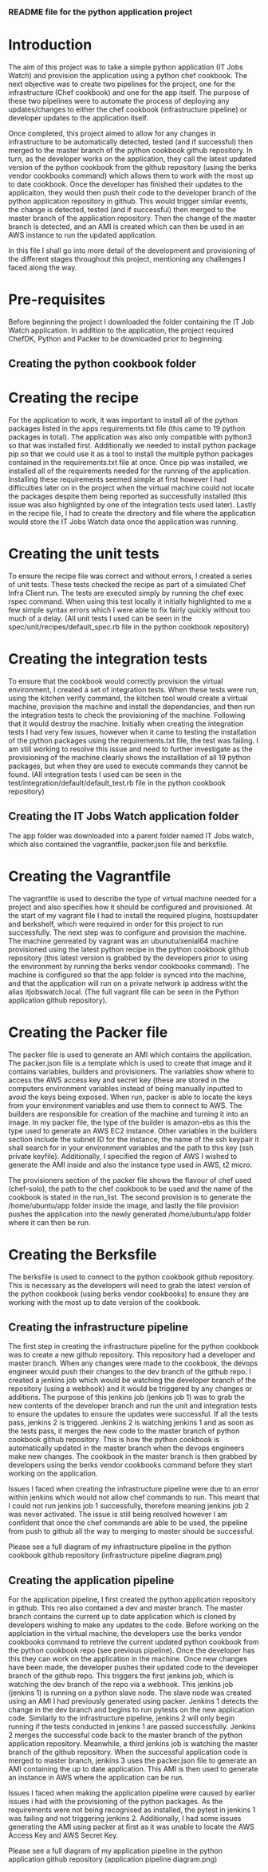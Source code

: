 ### README file for the python application project ###

# Introduction #

The aim of this project was to take a simple python application (IT Jobs Watch) and provision the application using a python chef cookbook.
The next objective was to create two pipelines for the project, one for the infrastructure (Chef cookbook) and one for the app itself.
The purpose of these two pipelines were to automate the process of deploying any updates/changes to either the chef cookbook (infrastructure pipeline) 
or developer updates to the application itself.

Once completed, this project aimed to allow for any changes in infrastructure to be automatically detected, tested (and if successful) then merged to the master branch 
of the python cookbook github repository. In turn, as the developer works on the application, they call the latest updated version of the python cookbook from the github repository 
(using the berks vendor cookbooks command) which allows them to work with the most up to date cookbook. Once the developer has finished their updates to the applicaiton, they would then 
push their code to the developer branch of the python application repository in github. This would trigger similar events, the change is detected, tested (and if successful) then merged to 
the master branch of the application repository. Then the change of the master branch is detected, and an AMI is created which can then be used in an AWS instance to run the 
updated application.

In this file I shall go into more detail of the development and provisioning of the different stages throughout this project, mentioning any challenges I faced along the way.

# Pre-requisites #
Before beginning the project I downloaded the folder containing the IT Job Watch application. In addition to the application, the project required ChefDK, Python and Packer to be downloaded
prior to beginning.


## Creating the python cookbook folder ##

# Creating the recipe #
For the application to work, it was important to install all of the python packages listed in the apps requirements.txt file (this came to 19 python packages in total).
The application was also only compatible with python3 so that was installed first. Additionally we needed to install python package pip so that we could use it as a tool to install
the multiple python packages contained in the requirements.txt file at once. Once pip was installed, we installed all of the requirements needed for the running of the application. 
Installing these requirements seemed simple at first however I had difficulties later on in the project when the virtual machine could not locate the packages despite them being reported 
as successfully installed (this issue was also highlighted by one of the integration tests used later). Lastly in the recipe file, I had to create the directory and file where the 
application would store the IT Jobs Watch data once the application was running.

# Creating the unit tests #
To ensure the recipe file was correct and without errors, I created a series of unit tests. These tests checked the recipe as part of a simulated Chef Infra Client run. The tests are 
executed simply by running the chef exec rspec command. When using this test locally it initially highlighted to me a few simple syntax errors which I were able to fix fairly quickly
without too much of a delay. (All unit tests I used can be seen in the spec/unit/recipes/default_spec.rb file in the python cookbook repository)

# Creating the integration tests #
To ensure that the cookbook would correctly provision the virtual environment, I created a set of integration tests. When these tests were run, using the kitchen verify command, the kitchen
tool would create a virtual machine, provision the machine and install the dependancies, and then run the integration tests to check the provisioning of the machine. Following that it would 
destroy the machine. Initially when creating the integration tests I had very few issues, however when it came to testing the installation of the python packages using the requirements.txt file, 
the test was failing. I am still working to resolve this issue and need to further investigate as the provisioning of the machine clearly shows the installlation of all 19 python packages, 
but when they are used to execute commands they cannot be found. (All integration tests I used can be seen in the test/integration/default/default_test.rb file in the python cookbook
repository)

## Creating the IT Jobs Watch application folder ##
The app folder was downloaded into a parent folder named IT Jobs watch, which also contained the vagrantfile, packer.json file and berksfile. 

# Creating the Vagrantfile #
The vagrantfile is used to describe the type of virtual machine needed for a project and also specifies how it should be configured and provisioned.
At the start of my vagrant file I had to install the required plugins, hostsupdater and berkshelf, which were required in order for this project to run successfully. The next step
was to configure and provision the machine. The machine genreated by vagrant was an ubunutu/xenial64 machine provisioned using the latest python recipe in the python cookbook github repository
(this latest version is grabbed by the developers prior to using the environment by running the berks vendor cookbooks command). The machine is configured so that the app folder is synced into the 
machine, and that the application will run on a private network ip address witht the alias itjobswatch.local. (The full vagrant file can be seen in the Python application github repository).

# Creating the Packer file #
The packer file is used to generate an AMI which contains the application. The packer.json file is a template which is used to create that image and it contains variables, builders and provisioners.
The variables show where to access the AWS access key and secret key (these are stored in the computers environment variables instead of being manually inputted to avoid the keys being exposed.
When run, packer is able to locate the keys from your environment variables and use them to connect to AWS. The builders are responsible for creation of the machine and turning it into an image.
In my packer file, the type of the builder is amazon-ebs as this the type used to generate an AWS EC2 instance. Other variables in the builders section include the subnet ID for the instance, the name of 
the ssh keypair it shall search for in your environment variables and the path to this key (ssh private keyfile). Additionally, I specified the region of AWS I wished to generate the AMI inside and also the 
instance type used in AWS, t2 micro.

The provisioners section of the packer file shows the flavour of chef used (chef-solo), the path to the chef cookbook to be used and the name of the cookbook is stated in the run_list. 
The second provision is to generate the /home/ubuntu/app folder inside the image, and lastly the file provision pushes the application into the newly generated /home/ubuntu/app folder 
where it can then be run.

# Creating the Berksfile #
The berksfile is used to connect to the python cookbook github repository. This is necessary as the developers will need to grab the latest version of the python cookbook (using berks vendor cookbooks) 
to ensure they are working with the most up to date version of the cookbook.


## Creating the infrastructure pipeline ##
The first step in creating the infrastructure pipeline for the python cookbook was to create a new github repository. This repository had a developer and master branch. When any changes were made to the 
cookbook, the devops engineer would push their changes to the dev branch of the github repo. I created a jenkins job which would be watching the developer branch of the repository (using a webhook) and it
would be triggered by any changes or additions. The purpose of this jenkins job (jenkins job 1) was to grab the new contents of the developer branch and run the unit and integration tests to ensure the
updates to ensure the updates were successful. If all the tests pass, jenkins 2 is triggered. Jenkins 2 is watching jenkins 1 and as soon as the tests pass, it merges the new code to the master branch of 
python cookbook github repository. This is how the python cookbook is automatically updated in the master branch when the devops engineers make new changes. The cookbook in the master branch is then 
grabbed by developers using the berks vendor cookbooks command before they start working on the application. 

Issues I faced when creating the infrastructure pipeline were due to an error within jenkins which would not allow chef commands to run. This meant that I could not run jenkins job 1 successfully, therefore
meaning jenkins job 2 was never activated. The issue is still being resolved however I am confident that once the chef commands are able to be used, the pipeline from push to github all the way to merging to
master should be successful.

Please see a full diagram of my infrastructure pipeline in the python cookbook github repository (infrastructure pipeline diagram.png)


## Creating the application pipeline ##
For the application pipeline, I first created the python application repository in github. This reo also contained a dev and master branch. The master branch contains the current up to date application which is 
cloned by developers wishing to make any updates to the code. Before working on the applciation in the virtual machine, the developers use the berks vendor cookbooks command to retrieve the current updated python
cookbook from the python cookbook repo (see previous pipeline). Once the developer has this they can work on the application in the machine. Once new changes have been made, the developer pushes their updated code
to the developer branch of the github repo. This triggers the first jenkins job, which is watching the dev branch of the repo via a webhook. This jenkins job (jenkins 1) is running on a python slave node. 
The slave node was created using an AMI I had previously generated using packer. Jenkins 1 detects the change in the dev branch and begins to run pytests on the new application code. Similarly to the infrastructure 
pipeline, jenkins 2 will only begin running if the tests conducted in jenkins 1 are passed successfully. Jenkins 2 merges the successful code back to the master branch of the python application repository. 
Meanwhile, a third jenkins job is watching the master branch of the github repository. When the successful application code is merged to master branch, jenkins 3 uses the packer.json file to generate an AMI containing
the up to date application. This AMI is then used to generate an instance in AWS where the application can be run.

Issues I faced when making the application pipeline were caused by earlier issues i had with the provisioning of the python packages. As the requirements were not being recognised as installed, the pytest in jenkins 1
was failing and not triggering jenkins 2. Additionally, I had some issues generating the AMI using packer at first as it was unable to locate the AWS Access Key and AWS Secret Key.  

Please see a full diagram of my application pipeline in the python application github repository (application pipeline diagram.png)





